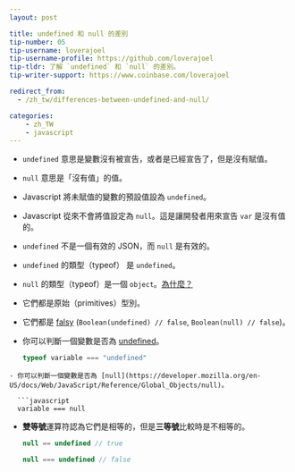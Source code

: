 ```yaml
---
layout: post

title: undefined 和 null 的差別
tip-number: 05
tip-username: loverajoel
tip-username-profile: https://github.com/loverajoel
tip-tldr: 了解 `undefined` 和 `null` 的差別。
tip-writer-support: https://www.coinbase.com/loverajoel

redirect_from:
  - /zh_tw/differences-between-undefined-and-null/

categories:
    - zh_TW
    - javascript
---
```


- `undefined` 意思是變數沒有被宣告，或者是已經宣告了，但是沒有賦值。
- `null` 意思是「沒有值」的值。
- Javascript 將未賦值的變數的預設值設為 `undefined`。
- Javascript 從來不會將值設定為 `null`。這是讓開發者用來宣告 `var` 是沒有值的。
- `undefined` 不是一個有效的 JSON，而 `null` 是有效的。
- `undefined` 的類型（typeof） 是 `undefined`。
- `null` 的類型（typeof）是一個 `object`。[為什麼？](http://www.2ality.com/2013/10/typeof-null.html)
- 它們都是原始（primitives）型別。
- 它們都是 [falsy](https://developer.mozilla.org/en-US/docs/Glossary/Falsy)
  (`Boolean(undefined) // false`, `Boolean(null) // false`)。
- 你可以判斷一個變數是否為 [undefined](https://developer.mozilla.org/en-US/docs/Web/JavaScript/Reference/Global_Objects/undefined)。

  ```javascript
  typeof variable === "undefined"
```
- 你可以判斷一個變數是否為 [null](https://developer.mozilla.org/en-US/docs/Web/JavaScript/Reference/Global_Objects/null)。

  ```javascript
  variable === null
```
- **雙等號**運算符認為它們是相等的，但是**三等號**比較時是不相等的。

  ```javascript
  null == undefined // true

  null === undefined // false
```
